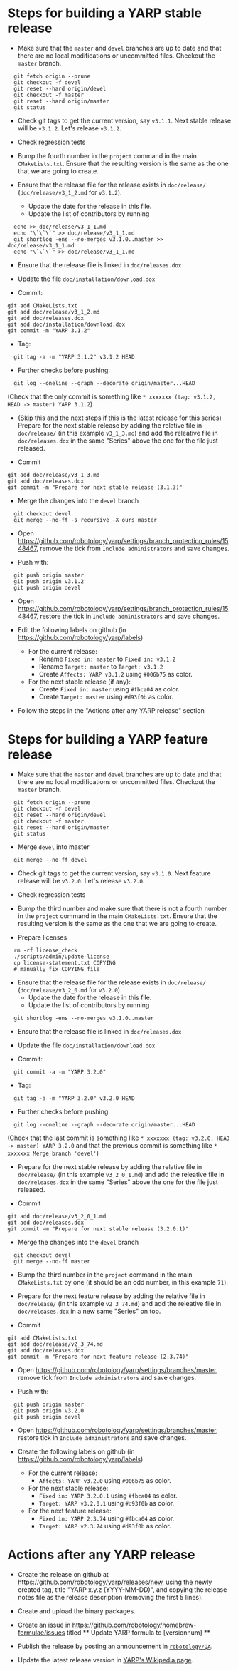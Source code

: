 Steps for building a YARP stable release
========================================

* Make sure that the `master` and `devel` branches are up to date and that
  there are no local modifications or uncommitted files.
  Checkout the `master` branch.

```
  git fetch origin --prune
  git checkout -f devel
  git reset --hard origin/devel
  git checkout -f master
  git reset --hard origin/master
  git status
```

* Check git tags to get the current version, say `v3.1.1`.
  Next stable release will be `v3.1.2`.
  Let's release `v3.1.2`.

* Check regression tests


* Bump the fourth number in the `project` command in the main `CMakeLists.txt`.
  Ensure that the resulting version is the same as the one that we are going to
  create.

* Ensure that the release file for the release exists in `doc/release/`
  (`doc/release/v3_1_2.md` for `v3.1.2`).
  * Update the date for the release in this file.
  * Update the list of contributors by running

```
  echo >> doc/release/v3_1_1.md
  echo "\`\`\`" >> doc/release/v3_1_1.md
  git shortlog -ens --no-merges v3.1.0..master >> doc/release/v3_1_1.md
  echo "\`\`\`" >> doc/release/v3_1_1.md
```

* Ensure that the release file is linked in `doc/releases.dox`

* Update the file `doc/installation/download.dox`

* Commit:

```
git add CMakeLists.txt
git add doc/release/v3_1_2.md
git add doc/releases.dox
git add doc/installation/download.dox
git commit -m "YARP 3.1.2"
```

* Tag:

```
  git tag -a -m "YARP 3.1.2" v3.1.2 HEAD
```

* Further checks before pushing:

```
  git log --oneline --graph --decorate origin/master...HEAD
```

  (Check that the only commit is something like
  `* xxxxxxx (tag: v3.1.2, HEAD -> master) YARP 3.1.2`)


* (Skip this and the next steps if this is the latest release for this series)
  Prepare for the next stable release by adding the relative file in
  `doc/release/` (in this example `v3_1_3.md`) and add the releative file in
  `doc/releases.dox` in the same "Series" above the one for the file just
  released.

* Commit

```
git add doc/release/v3_1_3.md
git add doc/releases.dox
git commit -m "Prepare for next stable release (3.1.3)"
```

* Merge the changes into the `devel` branch

```
  git checkout devel
  git merge --no-ff -s recursive -X ours master
```

* Open https://github.com/robotology/yarp/settings/branch_protection_rules/1548467,
  remove the tick from `Include administrators` and save changes.

* Push with:

```
  git push origin master
  git push origin v3.1.2
  git push origin devel
```

* Open https://github.com/robotology/yarp/settings/branch_protection_rules/1548467,
  restore the tick in `Include administrators` and save changes.

* Edit the following labels on github
  (in https://github.com/robotology/yarp/labels)
  * For the current release:
    * Rename `Fixed in: master` to `Fixed in: v3.1.2`
    * Rename `Target: master` to `Target: v3.1.2`
    * Create `Affects: YARP v3.1.2` using `#006b75` as color.
  * For the next stable release (if any):
    * Create `Fixed in: master` using `#fbca04` as color.
    * Create `Target: master` using `#d93f0b` as color.

* Follow the steps in the "Actions after any YARP release" section


Steps for building a YARP feature release
=========================================

* Make sure that the `master` and `devel` branches are up to date and that
  there are no local modifications or uncommitted files.
  Checkout the `master` branch.

```
  git fetch origin --prune
  git checkout -f devel
  git reset --hard origin/devel
  git checkout -f master
  git reset --hard origin/master
  git status
```

* Merge `devel` into master

```
  git merge --no-ff devel
```

* Check git tags to get the current version, say `v3.1.0`.
  Next feature release will be `v3.2.0`.
  Let's release `v3.2.0`.

* Check regression tests

* Bump the third number and make sure that there is not a fourth number in the
  `project` command in the main `CMakeLists.txt`.
  Ensure that the resulting version is the same as the one that we are going to
  create.

* Prepare licenses

```
  rm -rf license_check
  ./scripts/admin/update-license
  cp license-statement.txt COPYING
  # manually fix COPYING file
```

* Ensure that the release file for the release exists in `doc/release/`
  (`doc/release/v3_2_0.md` for `v3.2.0`).
  * Update the date for the release in this file.
  * Update the list of contributors by running

```
  git shortlog -ens --no-merges v3.1.0..master
```

* Ensure that the release file is linked in `doc/releases.dox`

* Update the file `doc/installation/download.dox`

* Commit:

```
  git commit -a -m "YARP 3.2.0"
```

* Tag:

```
  git tag -a -m "YARP 3.2.0" v3.2.0 HEAD
```

* Further checks before pushing:

```
  git log --oneline --graph --decorate origin/master...HEAD
```

  (Check that the last commit is something like
  `* xxxxxxx (tag: v3.2.0, HEAD -> master) YARP 3.2.0` and that the previous
  commit is something like `*   xxxxxxx Merge branch 'devel'`)

* Prepare for the next stable release by adding the relative file in
  `doc/release/` (in this example `v3_2_0_1.md`) and add the releative file in
  `doc/releases.dox` in the same "Series" above the one for the file just
  released.

* Commit

```
git add doc/release/v3_2_0_1.md
git add doc/releases.dox
git commit -m "Prepare for next stable release (3.2.0.1)"
```

* Merge the changes into the `devel` branch

```
  git checkout devel
  git merge --no-ff master
```

* Bump the third number in the `project` command in the main `CMakeLists.txt` by
  one (it should be an odd number, in this example `71`).

* Prepare for the next feature release by adding the relative file in
 `doc/release/` (in this example `v2_3_74.md`)
  and add the releative file in `doc/releases.dox` in a new same "Series" on top.

* Commit

```
git add CMakeLists.txt
git add doc/release/v2_3_74.md
git add doc/releases.dox
git commit -m "Prepare for next feature release (2.3.74)"
```

* Open https://github.com/robotology/yarp/settings/branches/master, remove tick
  from `Include administrators` and save changes.

* Push with:

```
  git push origin master
  git push origin v3.2.0
  git push origin devel
```

* Open https://github.com/robotology/yarp/settings/branches/master, restore tick
  in `Include administrators` and save changes.

* Create the following labels on github
  (in https://github.com/robotology/yarp/labels)
  * For the current release:
    * `Affects: YARP v3.2.0` using `#006b75` as color.
  * For the next stable release:
    * `Fixed in: YARP 3.2.0.1` using `#fbca04` as color.
    * `Target: YARP v3.2.0.1` using `#d93f0b` as color.
  * For the next feature release:
    * `Fixed in: YARP 2.3.74` using `#fbca04` as color.
    * `Target: YARP v2.3.74` using `#d93f0b` as color.



Actions after any YARP release
==============================

* Create the release on github at
  https://github.com/robotology/yarp/releases/new, using the newly created tag,
  title "YARP x.y.z (YYYY-MM-DD)", and copying the release notes file as the
  release description (removing the first 5 lines).

* Create and upload the binary packages.

* Create an issue in https://github.com/robotology/homebrew-formulae/issues
  titled ** Update YARP formula to [versionnum] **

* Publish the release by posting an announcement in
  [`robotology/QA`](https://github.com/robotology/QA/issues/new).

* Update the latest release version in
  [YARP's Wikipedia page](https://en.wikipedia.org/wiki/YARP).

